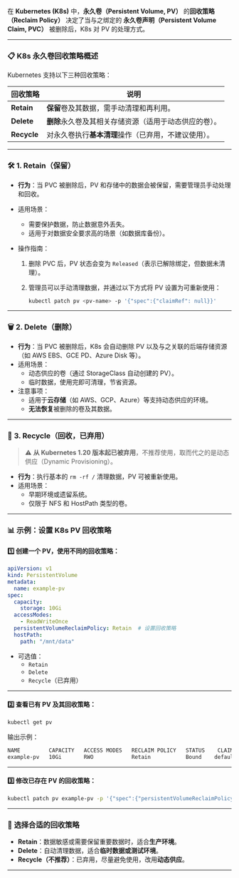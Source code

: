 在 **Kubernetes (K8s)** 中，**永久卷（Persistent Volume, PV）** 的**回收策略（Reclaim Policy）** 决定了当与之绑定的 **永久卷声明（Persistent Volume Claim, PVC）** 被删除后，K8s 对 PV 的处理方式。

------

### 📋 **K8s 永久卷回收策略概述**

Kubernetes 支持以下三种回收策略：

| 回收策略    | 说明                                                   |
| ----------- | ------------------------------------------------------ |
| **Retain**  | **保留**卷及其数据，需手动清理和再利用。               |
| **Delete**  | **删除**永久卷及其相关存储资源（适用于动态供应的卷）。 |
| **Recycle** | 对永久卷执行**基本清理**操作（已弃用，不建议使用）。   |

------

### 🛠️ **1. Retain（保留）**

- **行为**：当 PVC 被删除后，PV 和存储中的数据会被保留，需要管理员手动处理和回收。

- 适用场景：

  - 需要保护数据，防止数据意外丢失。
  - 适用于对数据安全要求高的场景（如数据库备份）。

- 操作指南：

  1. 删除 PVC 后，PV 状态会变为 `Released`（表示已解除绑定，但数据未清理）。

  2. 管理员可以手动清理数据，并通过以下方式将 PV 设置为可重新使用：

     ```bash
     kubectl patch pv <pv-name> -p '{"spec":{"claimRef": null}}'
     ```

------

### 🗑️ **2. Delete（删除）**

- **行为**：当 PVC 被删除后，K8s 会自动删除 PV 以及与之关联的后端存储资源（如 AWS EBS、GCE PD、Azure Disk 等）。
- 适用场景：
  - 动态供应的卷（通过 StorageClass 自动创建的 PV）。
  - 临时数据，使用完即可清理，节省资源。
- 注意事项：
  - 适用于**云存储**（如 AWS、GCP、Azure）等支持动态供应的环境。
  - **无法恢复**被删除的卷及其数据。

------

### 🔄 **3. Recycle（回收，已弃用）**

> ⚠️ **从 Kubernetes 1.20 版本起已被弃用**，不推荐使用，取而代之的是动态供应（Dynamic Provisioning）。

- **行为**：执行基本的 `rm -rf /` 清理数据，PV 可被重新使用。
- 适用场景：
  - 早期环境或遗留系统。
  - 仅限于 NFS 和 HostPath 类型的卷。

------

### 📊 **示例：设置 K8s PV 回收策略**

#### 1️⃣ 创建一个 PV，使用不同的回收策略：

```yaml
apiVersion: v1
kind: PersistentVolume
metadata:
  name: example-pv
spec:
  capacity:
    storage: 10Gi
  accessModes:
    - ReadWriteOnce
  persistentVolumeReclaimPolicy: Retain  # 设置回收策略
  hostPath:
    path: "/mnt/data"
```

- 可选值：
  - `Retain`
  - `Delete`
  - `Recycle`（已弃用）

------

#### 2️⃣ 查看已有 PV 及其回收策略：

```bash
kubectl get pv
```

输出示例：

```bash
NAME         CAPACITY   ACCESS MODES   RECLAIM POLICY   STATUS    CLAIM                 STORAGECLASS   AGE
example-pv   10Gi       RWO            Retain           Bound    default/my-pvc        manual         5m
```

------

#### 3️⃣ 修改已存在 PV 的回收策略：

```bash
kubectl patch pv example-pv -p '{"spec":{"persistentVolumeReclaimPolicy":"Delete"}}'
```

------

### 📌 **选择合适的回收策略**

- **Retain**：数据敏感或需要保留重要数据时，适合**生产环境**。
- **Delete**：自动清理数据，适合**临时数据或测试环境**。
- **Recycle（不推荐）**：已弃用，尽量避免使用，改用**动态供应**。

------

